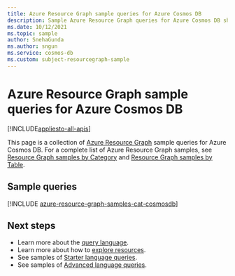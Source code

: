 ```yaml
---
title: Azure Resource Graph sample queries for Azure Cosmos DB
description: Sample Azure Resource Graph queries for Azure Cosmos DB showing use of resource types and tables to access Azure Cosmos DB related resources and properties.
ms.date: 10/12/2021
ms.topic: sample
author: SnehaGunda
ms.author: sngun
ms.service: cosmos-db
ms.custom: subject-resourcegraph-sample
---
```

# Azure Resource Graph sample queries for Azure Cosmos DB
[!INCLUDE[appliesto-all-apis](includes/appliesto-all-apis.md)]

This page is a collection of [Azure Resource Graph](../governance/resource-graph/overview.md) sample
queries for Azure Cosmos DB. For a complete list of Azure Resource Graph samples, see
[Resource Graph samples by Category](../governance/resource-graph/samples/samples-by-category.md)
and [Resource Graph samples by Table](../governance/resource-graph/samples/samples-by-table.md).

## Sample queries

[!INCLUDE [azure-resource-graph-samples-cat-cosmosdb](../../includes/resource-graph/samples/bycat/azure-cosmos-db.md)]

## Next steps

- Learn more about the [query language](../governance/resource-graph/concepts/query-language.md).
- Learn more about how to [explore resources](../governance/resource-graph/concepts/explore-resources.md).
- See samples of [Starter language queries](../governance/resource-graph/samples/starter.md).
- See samples of [Advanced language queries](../governance/resource-graph/samples/advanced.md).
